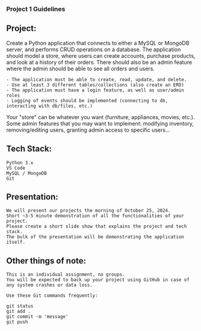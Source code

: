 ### Project 1 Guidelines

## Project:
Create a Python application that connects to either a MySQL or MongoDB server,
and performs CRUD operations on a database. The application should model a store,
where users can create accounts, purchase products, and look at a history of their
orders. There should also be an admin feature where the admin should be able to 
see all orders and users. 

    - The application must be able to create, read, update, and delete.
    - Use at least 3 different tables/collections (also create an ERD)
    - The application must have a login feature, as well as user/admin roles
    - Logging of events should be implemented (connecting to db, interacting with db/files, etc.)

Your "store" can be whatever you want (furniture, appliances, movies, etc.). Some 
admin features that you may want to implement: modifying inventory, removing/editing users,
granting admin access to specific users...

## Tech Stack:
    Python 3.x
    VS Code
    MySQL / MongoDB
    Git

## Presentation:
    We will present our projects the morning of October 25, 2024.
    Short ~3-5 minute demonstration of all the functionalities of your project.
    Please create a short slide show that explains the project and tech stack.
    The bulk of the presentation will be demonstrating the application itself.

## Other things of note:
    This is an individual assignment, no groups.
    You will be expected to back up your project using GitHub in case of any system crashes or data loss.
    
    Use these Git commands frequently:

    git status
    git add .
    git commit -m 'message'
    git push

